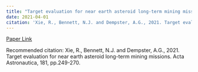 ```yaml
---
title: "Target evaluation for near earth asteroid long-term mining missions"
date: 2021-04-01
citation: 'Xie, R., Bennett, N.J. and Dempster, A.G., 2021. Target evaluation for near earth asteroid long-term mining missions. Acta Astronautica, 181, pp.249-270.'
---
```

[Paper Link](http://academicpages.github.io/files/paper1.pdf)

Recommended citation: Xie, R., Bennett, N.J. and Dempster, A.G., 2021. Target evaluation for near earth asteroid long-term mining missions. Acta Astronautica, 181, pp.249-270.